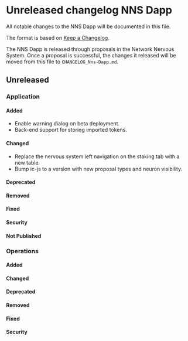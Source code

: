 
# Unreleased changelog NNS Dapp

All notable changes to the NNS Dapp will be documented in this file.

The format is based on [Keep a Changelog](https://keepachangelog.com/en/1.0.0/).

The NNS Dapp is released through proposals in the Network Nervous System. Once a
proposal is successful, the changes it released will be moved from this file to
`CHANGELOG_Nns-Dapp.md`.

## Unreleased

### Application

#### Added

* Enable warning dialog on beta deployment.
* Back-end support for storing imported tokens.

#### Changed

* Replace the nervous system left navigation on the staking tab with a new table.
* Bump ic-js to a version with new proposal types and neuron visibility.

#### Deprecated

#### Removed

#### Fixed

#### Security

#### Not Published

### Operations

#### Added

#### Changed

#### Deprecated

#### Removed

#### Fixed

#### Security
